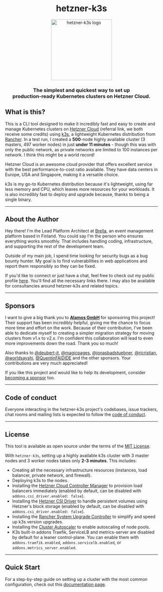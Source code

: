<h1 align="center">hetzner-k3s</h1>

<p align="center">
  <img src="https://github.com/vitobotta/hetzner-k3s/raw/main/logo-v2.png" alt="hetzner-k3s logo" width="200" height="200" style="margin-left: auto;">
</p>

<h3 align="center">The simplest and quickest way to set up<br/>production-ready Kubernetes clusters on Hetzner Cloud.</h3>

## What is this?

This is a CLI tool designed to make it incredibly fast and easy to create and manage Kubernetes clusters on [Hetzner Cloud](https://hetzner.cloud/?ref=mqx6KKKwyook) (referral link, we both receive some credits) using [k3s](https://k3s.io/), a lightweight Kubernetes distribution from [Rancher](https://rancher.com/). In a test run, I created a **500**-node highly available cluster (3 masters, 497 worker nodes) in just **under 11 minutes** - though this was with only the public network, as private networks are limited to 100 instances per network. I think this might be a world record!

Hetzner Cloud is an awesome cloud provider that offers excellent service with the best performance-to-cost ratio available. They have data centers in Europe, USA and Singapore, making it a versatile choice.

k3s is my go-to Kubernetes distribution because it's lightweight, using far less memory and CPU, which leaves more resources for your workloads. It is also incredibly fast to deploy and upgrade because, thanks to being a single binary.

---

## About the Author

Hey there! I'm the Lead Platform Architect at [Brella](https://www.brella.io/), an event management platform based in Finland. You could say I'm the person who ensures everything works smoothly. That includes handling coding, infrastructure, and supporting the rest of the development team.

Outside of my main job, I spend time looking for security bugs as a bug bounty hunter. My goal is to find vulnerabilities in web applications and report them responsibly so they can be fixed.

If you'd like to connect or just have a chat, feel free to check out my public profile [here](https://vitobotta.com/). You'll find all the necessary links there. I may also be available for consultancies around hetzner-k3s and related topics.

---

## Sponsors

I want to give a big thank you to [**Alamos GmbH**](https://alamos.gmbh) for sponsoring this project! Their support has been incredibly helpful, giving me the chance to focus more time and effort on the work. Because of their contribution, I've been able to dedicate myself to creating a simpler migration strategy for moving clusters from v1.x to v2.x. I'm confident this collaboration will lead to even more improvements down the road. Thank you so much!

Also thanks to [@deubert-it](https://github.com/deubert-it), [@magicpages](https://github.com/magicpages), [@jonasbadstuebner](https://github.com/jonasbadstuebner), [@ricristian](https://github.com/ricristian), [@worldsayshi](https://github.com/worldsayshi), [@QuentinFAIDIDE](https://github.com/QuentinFAIDIDE) and the other sponsors. Your contributions are very much appreciated!

If you like this project and would like to help its development, consider [becoming a sponsor](https://github.com/sponsors/vitobotta) too.

---

## Code of conduct

Everyone interacting in the hetzner-k3s project's codebases, issue trackers, chat rooms and mailing lists is expected to follow the [code of conduct](https://github.com/vitobotta/hetzner-k3s/blob/main/CODE_OF_CONDUCT.md).

---

## License

This tool is available as open source under the terms of the [MIT License](https://github.com/vitobotta/hetzner-k3s/blob/main/LICENSE.txt).

With `hetzner-k3s`, setting up a highly available k3s cluster with 3 master nodes and 3 worker nodes takes only **2-3 minutes**. This includes:

- Creating all the necessary infrastructure resources (instances, load balancer, private network, and firewall).
- Deploying k3s to the nodes.
- Installing the [Hetzner Cloud Controller Manager](https://github.com/hetznercloud/hcloud-cloud-controller-manager) to provision load balancers immediately (enabled by default, can be disabled with `addons.csi_driver.enabled: false`).
- Installing the [Hetzner CSI Driver](https://github.com/hetznercloud/csi-driver) to handle persistent volumes using Hetzner's block storage (enabled by default, can be disabled with `addons.csi_driver.enabled: false`).
- Installing the [Rancher System Upgrade Controller](https://github.com/rancher/system-upgrade-controller) to simplify and speed up k3s version upgrades.
- Installing the [Cluster Autoscaler](https://github.com/kubernetes/autoscaler) to enable autoscaling of node pools.
- K3s built-in addons Traefik, ServiceLB and metrics-server are disabled by default for a leaner control-plane. You can enable them with `addons.traefik.enabled`, `addons.servicelb.enabled`, or `addons.metrics_server.enabled`.

---

## Quick Start

For a step-by-step guide on setting up a cluster with the most common configuration, check out this [documentation page](https://vitobotta.github.io/hetzner-k3s/Setting_up_a_cluster/).
